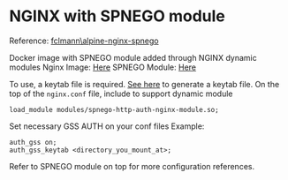 # NGINX with SPNEGO module

Reference: [fclmann\alpine-nginx-spnego](https://github.com/fclmman/alpine-nginx-spnego)

Docker image with SPNEGO module added through NGINX dynamic modules
Nginx Image: [Here](https://hub.docker.com/_/nginx)
SPNEGO Module: [Here](https://github.com/fclmman/alpine-nginx-spnego)

To use, a keytab file is required. [See here](https://support.kaspersky.com/KWTS/6.1/en-US/206091.htm) to generate a keytab file.
On the top of the `nginx.conf` file, include to support dynamic module
```
load_module modules/spnego-http-auth-nginx-module.so;
```

Set necessary GSS AUTH on your conf files
Example:
```
auth_gss on;
auth_gss_keytab <directory_you_mount_at>;
```
Refer to SPNEGO module on top for more configuration references.
